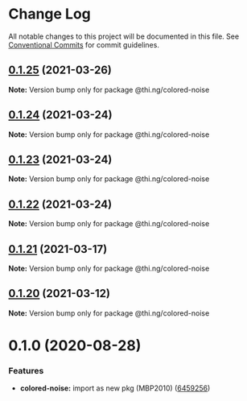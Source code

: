 # Change Log

All notable changes to this project will be documented in this file.
See [Conventional Commits](https://conventionalcommits.org) for commit guidelines.

## [0.1.25](https://github.com/thi-ng/umbrella/compare/@thi.ng/colored-noise@0.1.24...@thi.ng/colored-noise@0.1.25) (2021-03-26)

**Note:** Version bump only for package @thi.ng/colored-noise





## [0.1.24](https://github.com/thi-ng/umbrella/compare/@thi.ng/colored-noise@0.1.23...@thi.ng/colored-noise@0.1.24) (2021-03-24)

**Note:** Version bump only for package @thi.ng/colored-noise





## [0.1.23](https://github.com/thi-ng/umbrella/compare/@thi.ng/colored-noise@0.1.22...@thi.ng/colored-noise@0.1.23) (2021-03-24)

**Note:** Version bump only for package @thi.ng/colored-noise





## [0.1.22](https://github.com/thi-ng/umbrella/compare/@thi.ng/colored-noise@0.1.21...@thi.ng/colored-noise@0.1.22) (2021-03-24)

**Note:** Version bump only for package @thi.ng/colored-noise





## [0.1.21](https://github.com/thi-ng/umbrella/compare/@thi.ng/colored-noise@0.1.20...@thi.ng/colored-noise@0.1.21) (2021-03-17)

**Note:** Version bump only for package @thi.ng/colored-noise





## [0.1.20](https://github.com/thi-ng/umbrella/compare/@thi.ng/colored-noise@0.1.19...@thi.ng/colored-noise@0.1.20) (2021-03-12)

**Note:** Version bump only for package @thi.ng/colored-noise





# 0.1.0 (2020-08-28)


### Features

* **colored-noise:** import as new pkg (MBP2010) ([6459256](https://github.com/thi-ng/umbrella/commit/64592562ee4e4374011edc596e28f41b94218b44))
